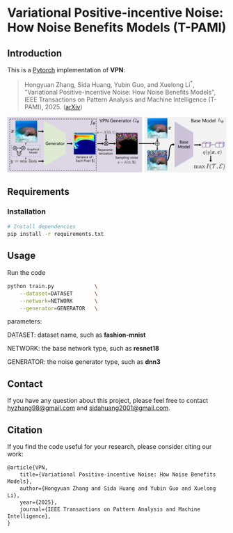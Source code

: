 # Variational Positive-incentive Noise: How Noise Benefits Models (T-PAMI)

## Introduction
This is a [Pytorch](https://pytorch.org) implementation of **VPN**:
>   Hongyuan Zhang, Sida Huang, Yubin Guo, and Xuelong Li<sup>\*</sup>, "Variational Positive-incentive Noise: How Noise Benefits Models", IEEE Transactions on Pattern Analysis and Machine Intelligence (T-PAMI), 2025. ([arXiv](https://arxiv.org/abs/2306.07651))

![Overview of VPN](framework.png)

## Requirements
### Installation
```bash
# Install dependencies
pip install -r requirements.txt
```


## Usage
Run the code
```bash
python train.py             \
    --dataset=DATASET       \
    --network=NETWORK       \
    --generator=GENERATOR   \
```
parameters:

DATASET: dataset name, such as **fashion-mnist**

NETWORK: the base network type, such as **resnet18**

GENERATOR: the noise generator type, such as  **dnn3**


## Contact
If you have any question about this project, please feel free to contact hyzhang98@gmail.com and sidahuang2001@gmail.com.

## Citation

If you find the code useful for your research, please consider citing our work:

```
@article{VPN,
    title={Variational Positive-incentive Noise: How Noise Benefits Models}, 
    author={Hongyuan Zhang and Sida Huang and Yubin Guo and Xuelong Li},
    year={2025},
    journal={IEEE Transactions on Pattern Analysis and Machine Intelligence},
}
```
